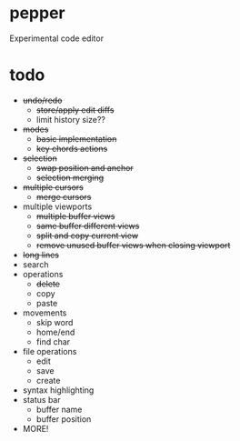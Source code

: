 # pepper
Experimental code editor

# todo
- ~~undo/redo~~
	- ~~store/apply edit diffs~~
	- limit history size??
- ~~modes~~
	- ~~basic implementation~~
	- ~~key chords actions~~
- ~~selection~~
	- ~~swap position and anchor~~
	- ~~selection merging~~
- ~~multiple cursors~~
	- ~~merge cursors~~
- multiple viewports
	- ~~multiple buffer views~~
	- ~~same buffer different views~~
	- ~~split and copy current view~~
	- ~~remove unused buffer views when closing viewport~~
- ~~long lines~~
- search
- operations
	- ~~delete~~
	- copy
	- paste
- movements
	- skip word
	- home/end
	- find char
- file operations
	- edit
	- save
	- create
- syntax highlighting
- status bar
	- buffer name
	- buffer position
- MORE!
